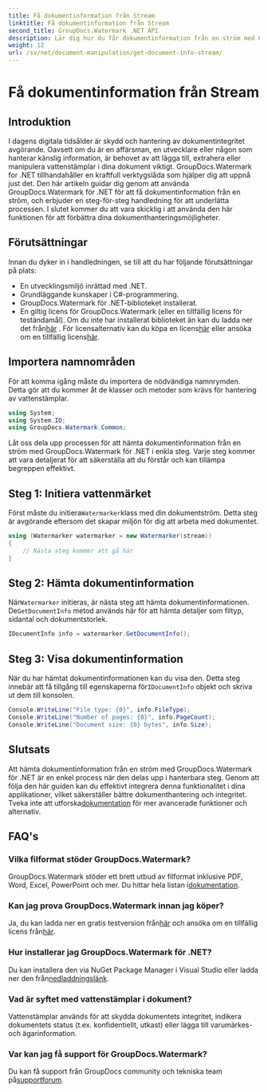 ```yaml
---
title: Få dokumentinformation från Stream
linktitle: Få dokumentinformation från Stream
second_title: GroupDocs.Watermark .NET API
description: Lär dig hur du får dokumentinformation från en ström med GroupDocs.Watermark for .NET med den här steg-för-steg-guiden. Dina dokumenthanteringsmöjligheter utan ansträngning.
weight: 12
url: /sv/net/document-manipulation/get-document-info-stream/
---
```


# Få dokumentinformation från Stream

## Introduktion
I dagens digitala tidsålder är skydd och hantering av dokumentintegritet avgörande. Oavsett om du är en affärsman, en utvecklare eller någon som hanterar känslig information, är behovet av att lägga till, extrahera eller manipulera vattenstämplar i dina dokument viktigt. GroupDocs.Watermark for .NET tillhandahåller en kraftfull verktygslåda som hjälper dig att uppnå just det. Den här artikeln guidar dig genom att använda GroupDocs.Watermark för .NET för att få dokumentinformation från en ström, och erbjuder en steg-för-steg handledning för att underlätta processen. I slutet kommer du att vara skicklig i att använda den här funktionen för att förbättra dina dokumenthanteringsmöjligheter.
## Förutsättningar
Innan du dyker in i handledningen, se till att du har följande förutsättningar på plats:
- En utvecklingsmiljö inrättad med .NET.
- Grundläggande kunskaper i C#-programmering.
- GroupDocs.Watermark för .NET-biblioteket installerat.
- En giltig licens för GroupDocs.Watermark (eller en tillfällig licens för teständamål).
 Om du inte har installerat biblioteket än kan du ladda ner det från[här](https://releases.groupdocs.com/Watermark/net/) . För licensalternativ kan du köpa en licens[här](https://purchase.groupdocs.com/buy) eller ansöka om en tillfällig licens[här](https://purchase.groupdocs.com/temporary-license/).
## Importera namnområden
För att komma igång måste du importera de nödvändiga namnrymden. Detta gör att du kommer åt de klasser och metoder som krävs för hantering av vattenstämplar.
```csharp
using System;
using System.IO;
using GroupDocs.Watermark.Common;
```
Låt oss dela upp processen för att hämta dokumentinformation från en ström med GroupDocs.Watermark för .NET i enkla steg. Varje steg kommer att vara detaljerat för att säkerställa att du förstår och kan tillämpa begreppen effektivt.
## Steg 1: Initiera vattenmärket
 Först måste du initiera`Watermarker`klass med din dokumentström. Detta steg är avgörande eftersom det skapar miljön för dig att arbeta med dokumentet.
```csharp
using (Watermarker watermarker = new Watermarker(stream))
{
    // Nästa steg kommer att gå här
}
```
## Steg 2: Hämta dokumentinformation
 När`Watermarker` initieras, är nästa steg att hämta dokumentinformationen. De`GetDocumentInfo` metod används här för att hämta detaljer som filtyp, sidantal och dokumentstorlek.
```csharp
IDocumentInfo info = watermarker.GetDocumentInfo();
```
## Steg 3: Visa dokumentinformation
 När du har hämtat dokumentinformationen kan du visa den. Detta steg innebär att få tillgång till egenskaperna för`IDocumentInfo` objekt och skriva ut dem till konsolen.
```csharp
Console.WriteLine("File type: {0}", info.FileType);
Console.WriteLine("Number of pages: {0}", info.PageCount);
Console.WriteLine("Document size: {0} bytes", info.Size);
```

## Slutsats
 Att hämta dokumentinformation från en ström med GroupDocs.Watermark för .NET är en enkel process när den delas upp i hanterbara steg. Genom att följa den här guiden kan du effektivt integrera denna funktionalitet i dina applikationer, vilket säkerställer bättre dokumenthantering och integritet. Tveka inte att utforska[dokumentation](https://tutorials.groupdocs.com/Watermark/net/) för mer avancerade funktioner och alternativ.
## FAQ's
### Vilka filformat stöder GroupDocs.Watermark?
 GroupDocs.Watermark stöder ett brett utbud av filformat inklusive PDF, Word, Excel, PowerPoint och mer. Du hittar hela listan i[dokumentation](https://tutorials.groupdocs.com/Watermark/net/).
### Kan jag prova GroupDocs.Watermark innan jag köper?
 Ja, du kan ladda ner en gratis testversion från[här](https://releases.groupdocs.com/) och ansöka om en tillfällig licens från[här](https://purchase.groupdocs.com/temporary-license/).
### Hur installerar jag GroupDocs.Watermark för .NET?
 Du kan installera den via NuGet Package Manager i Visual Studio eller ladda ner den från[nedladdningslänk](https://releases.groupdocs.com/Watermark/net/).
### Vad är syftet med vattenstämplar i dokument?
Vattenstämplar används för att skydda dokumentets integritet, indikera dokumentets status (t.ex. konfidentiellt, utkast) eller lägga till varumärkes- och ägarinformation.
### Var kan jag få support för GroupDocs.Watermark?
 Du kan få support från GroupDocs community och tekniska team på[supportforum](https://forum.groupdocs.com/c/watermark/19).